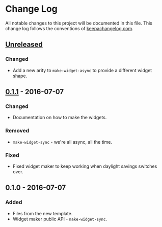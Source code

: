 # Change Log
All notable changes to this project will be documented in this file. This change log follows the conventions of [keepachangelog.com](http://keepachangelog.com/).

## [Unreleased]
### Changed
- Add a new arity to `make-widget-async` to provide a different widget shape.

## [0.1.1] - 2016-07-07
### Changed
- Documentation on how to make the widgets.

### Removed
- `make-widget-sync` - we're all async, all the time.

### Fixed
- Fixed widget maker to keep working when daylight savings switches over.

## 0.1.0 - 2016-07-07
### Added
- Files from the new template.
- Widget maker public API - `make-widget-sync`.

[Unreleased]: https://github.com/your-name/useful-specs/compare/0.1.1...HEAD
[0.1.1]: https://github.com/your-name/useful-specs/compare/0.1.0...0.1.1

